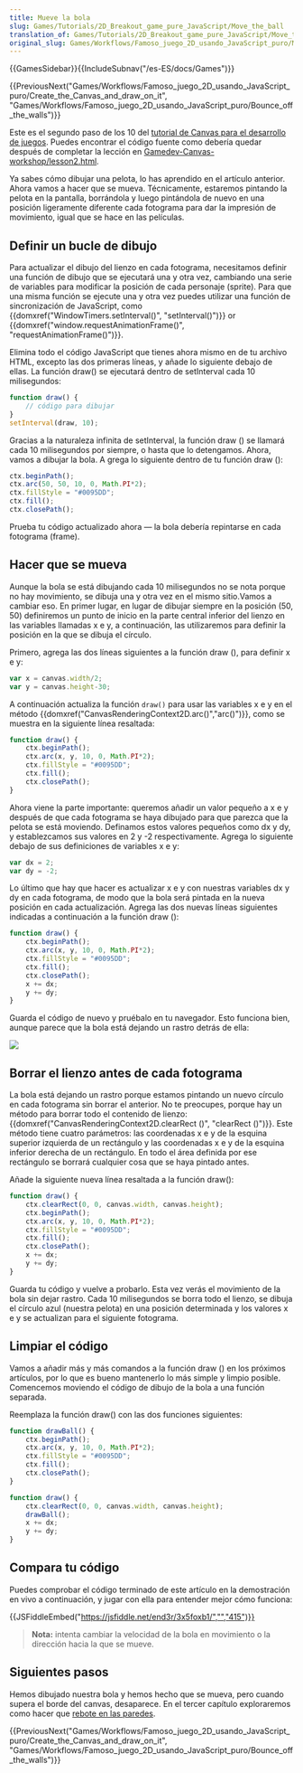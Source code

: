 ```yaml
---
title: Mueve la bola
slug: Games/Tutorials/2D_Breakout_game_pure_JavaScript/Move_the_ball
translation_of: Games/Tutorials/2D_Breakout_game_pure_JavaScript/Move_the_ball
original_slug: Games/Workflows/Famoso_juego_2D_usando_JavaScript_puro/Mueve_la_bola
---
```

{{GamesSidebar}}{{IncludeSubnav("/es-ES/docs/Games")}}

{{PreviousNext("Games/Workflows/Famoso_juego_2D_usando_JavaScript_puro/Create_the_Canvas_and_draw_on_it", "Games/Workflows/Famoso_juego_2D_usando_JavaScript_puro/Bounce_off_the_walls")}}

Este es el segundo paso de los 10 del [tutorial de Canvas para el desarrollo de juegos](/en-US/docs/Games/Workflows/Breakout_game_from_scratch). Puedes encontrar el código fuente como debería quedar después de completar la lección en [Gamedev-Canvas-workshop/lesson2.html](https://github.com/end3r/Gamedev-Canvas-workshop/blob/gh-pages/lesson02.html).

Ya sabes cómo dibujar una pelota, lo has aprendido en el artículo anterior. Ahora vamos a hacer que se mueva. Técnicamente, estaremos pintando la pelota en la pantalla, borrándola y luego pintándola de nuevo en una posición ligeramente diferente cada fotograma para dar la impresión de movimiento, igual que se hace en las películas.

## Definir un bucle de dibujo

Para actualizar el dibujo del lienzo en cada fotograma, necesitamos definir una función de dibujo que se ejecutará una y otra vez, cambiando una serie de variables para modificar la posición de cada personaje (sprite). Para que una misma función se ejecute una y otra vez puedes utilizar una función de sincronización de JavaScript, como {{domxref("WindowTimers.setInterval()", "setInterval()")}} or {{domxref("window.requestAnimationFrame()", "requestAnimationFrame()")}}.

Elimina todo el código JavaScript que tienes ahora mismo en de tu archivo HTML, excepto las dos primeras líneas, y añade lo siguiente debajo de ellas. La función draw() se ejecutará dentro de setInterval cada 10 milisegundos:

```js
function draw() {
    // código para dibujar
}
setInterval(draw, 10);
```

Gracias a la naturaleza infinita de setInterval, la función draw () se llamará cada 10 milisegundos por siempre, o hasta que lo detengamos. Ahora, vamos a dibujar la bola. A grega lo siguiente dentro de tu función draw ():

```js
ctx.beginPath();
ctx.arc(50, 50, 10, 0, Math.PI*2);
ctx.fillStyle = "#0095DD";
ctx.fill();
ctx.closePath();
```

Prueba tu código actualizado ahora — la bola debería repintarse en cada fotograma (frame).

## Hacer que se mueva

Aunque la bola se está dibujando cada 10 milisegundos no se nota porque no hay movimiento, se dibuja una y otra vez en el mismo sitio.Vamos a cambiar eso. En primer lugar, en lugar de dibujar siempre en la posición (50, 50) definiremos un punto de inicio en la parte central inferior del lienzo en las variables llamadas x e y, a continuación, las utilizaremos para definir la posición en la que se dibuja el círculo.

Primero, agrega las dos líneas siguientes a la función draw (), para definir x e y:

```js
var x = canvas.width/2;
var y = canvas.height-30;
```

A continuación actualiza la función `draw()` para usar las variables x e y en el método {{domxref("CanvasRenderingContext2D.arc()","arc()")}}, como se muestra en la siguiente línea resaltada:

```js
function draw() {
    ctx.beginPath();
    ctx.arc(x, y, 10, 0, Math.PI*2);
    ctx.fillStyle = "#0095DD";
    ctx.fill();
    ctx.closePath();
}
```

Ahora viene la parte importante: queremos añadir un valor pequeño a x e y después de que cada fotograma se haya dibujado para que parezca que la pelota se está moviendo. Definamos estos valores pequeños como dx y dy, y establezcamos sus valores en 2 y -2 respectivamente. Agrega lo siguiente debajo de sus definiciones de variables x e y:

```js
var dx = 2;
var dy = -2;
```

Lo último que hay que hacer es actualizar x e y con nuestras variables dx y dy en cada fotograma, de modo que la bola será pintada en la nueva posición en cada actualización. Agrega las dos nuevas líneas siguientes indicadas a continuación a la función draw ():

```js
function draw() {
    ctx.beginPath();
    ctx.arc(x, y, 10, 0, Math.PI*2);
    ctx.fillStyle = "#0095DD";
    ctx.fill();
    ctx.closePath();
    x += dx;
    y += dy;
}
```

Guarda el código de nuevo y pruébalo en tu navegador. Esto funciona bien, aunque parece que la bola está dejando un rastro detrás de ella:

![](https://mdn.mozillademos.org/files/10430/ball-trail.png)

## Borrar el lienzo antes de cada fotograma

La bola está dejando un rastro porque estamos pintando un nuevo círculo en cada fotograma sin borrar el anterior. No te preocupes, porque hay un método para borrar todo el contenido de lienzo: {{domxref("CanvasRenderingContext2D.clearRect ()", "clearRect ()")}}. Este método tiene cuatro parámetros: las coordenadas x e y de la esquina superior izquierda de un rectángulo y las coordenadas x e y de la esquina inferior derecha de un rectángulo. En todo el área definida por ese rectángulo se borrará cualquier cosa que se haya pintado antes.

Añade la siguiente nueva línea resaltada a la función draw():

```js
function draw() {
    ctx.clearRect(0, 0, canvas.width, canvas.height);
    ctx.beginPath();
    ctx.arc(x, y, 10, 0, Math.PI*2);
    ctx.fillStyle = "#0095DD";
    ctx.fill();
    ctx.closePath();
    x += dx;
    y += dy;
}
```

Guarda tu código y vuelve a probarlo. Esta vez verás el movimiento de la bola sin dejar rastro. Cada 10 milisegundos se borra todo el lienzo, se dibuja el círculo azul (nuestra pelota) en una posición determinada y los valores x e y se actualizan para el siguiente fotograma.

## Limpiar el código

Vamos a añadir más y más comandos a la función draw () en los próximos artículos, por lo que es bueno mantenerlo lo más simple y limpio posible. Comencemos moviendo el código de dibujo de la bola a una función separada.

Reemplaza la función draw() con las dos funciones siguientes:

```js
function drawBall() {
    ctx.beginPath();
    ctx.arc(x, y, 10, 0, Math.PI*2);
    ctx.fillStyle = "#0095DD";
    ctx.fill();
    ctx.closePath();
}

function draw() {
    ctx.clearRect(0, 0, canvas.width, canvas.height);
    drawBall();
    x += dx;
    y += dy;
}
```

## Compara tu código

Puedes comprobar el código terminado de este artículo en la demostración en vivo a continuación, y jugar con ella para entender mejor cómo funciona:

{{JSFiddleEmbed("https://jsfiddle.net/end3r/3x5foxb1/","","415")}}

> **Nota:** intenta cambiar la velocidad de la bola en movimiento o la dirección hacia la que se mueve.

## Siguientes pasos

Hemos dibujado nuestra bola y hemos hecho que se mueva, pero cuando supera el borde del canvas, desaparece. En el tercer capítulo exploraremos como hacer que [rebote en las paredes](/es/docs/Games/Workflows/Famoso_juego_2D_usando_JavaScript_puro/Bounce_off_the_walls).

{{PreviousNext("Games/Workflows/Famoso_juego_2D_usando_JavaScript_puro/Create_the_Canvas_and_draw_on_it", "Games/Workflows/Famoso_juego_2D_usando_JavaScript_puro/Bounce_off_the_walls")}}
